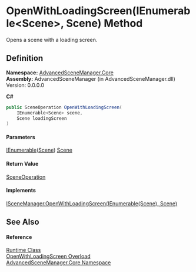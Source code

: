 # OpenWithLoadingScreen(IEnumerable\<Scene>, Scene) Method

Opens a scene with a loading screen.

## Definition

**Namespace:** [AdvancedSceneManager.Core](N_AdvancedSceneManager_Core.md)\
**Assembly:** AdvancedSceneManager (in AdvancedSceneManager.dll) Version: 0.0.0.0

**C#**

```c#
public SceneOperation OpenWithLoadingScreen(
	IEnumerable<Scene> scene,
	Scene loadingScreen
)
```

#### Parameters

&#x20; [IEnumerable](https://learn.microsoft.com/dotnet/api/system.collections.generic.ienumerable-1)([Scene](T_AdvancedSceneManager_Models_Scene.md))   [Scene](T_AdvancedSceneManager_Models_Scene.md)&#x20;

#### Return Value

[SceneOperation](T_AdvancedSceneManager_Core_SceneOperation.md)

#### Implements

[ISceneManager.OpenWithLoadingScreen(IEnumerable(Scene), Scene)](M_AdvancedSceneManager_DependencyInjection_ISceneManager_OpenWithLoadingScreen_1.md)

## See Also

#### Reference

[Runtime Class](T_AdvancedSceneManager_Core_Runtime.md)\
[OpenWithLoadingScreen Overload](Overload_AdvancedSceneManager_Core_Runtime_OpenWithLoadingScreen.md)\
[AdvancedSceneManager.Core Namespace](N_AdvancedSceneManager_Core.md)
